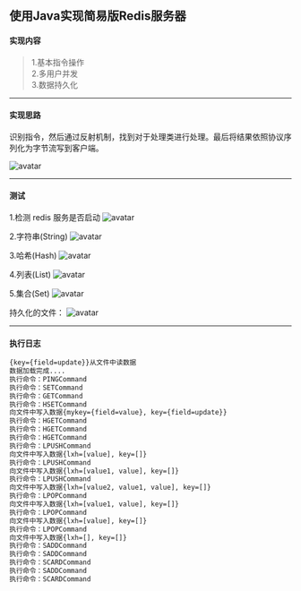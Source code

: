 ## 使用Java实现简易版Redis服务器
#### 实现内容
> 1.基本指令操作  
> 2.多用户并发  
> 3.数据持久化  

---
#### 实现思路
识别指令，然后通过反射机制，找到对于处理类进行处理。最后将结果依照协议序列化为字节流写到客户端。

![avatar](https://raw.githubusercontent.com/chenxingxing6/sourcecode/master/code-redis/img/1.png)

---
#### 测试
1.检测 redis 服务是否启动
![avatar](https://raw.githubusercontent.com/chenxingxing6/sourcecode/master/code-redis/img/2.png)    


2.字符串(String)
![avatar](https://raw.githubusercontent.com/chenxingxing6/sourcecode/master/code-redis/img/3.png)    

3.哈希(Hash)
![avatar](https://raw.githubusercontent.com/chenxingxing6/sourcecode/master/code-redis/img/4.png)    

4.列表(List)
![avatar](https://raw.githubusercontent.com/chenxingxing6/sourcecode/master/code-redis/img/5.png)    

5.集合(Set)
![avatar](https://raw.githubusercontent.com/chenxingxing6/sourcecode/master/code-redis/img/6.png)    


持久化的文件：
![avatar](https://raw.githubusercontent.com/chenxingxing6/sourcecode/master/code-redis/img/7.png)    


---

#### 执行日志
```html
{key={field=update}}从文件中读数据
数据加载完成....
执行命令：PINGCommand
执行命令：SETCommand
执行命令：GETCommand
执行命令：HSETCommand
向文件中写入数据{mykey={field=value}, key={field=update}}
执行命令：HGETCommand
执行命令：HGETCommand
执行命令：HGETCommand
执行命令：LPUSHCommand
向文件中写入数据{lxh=[value], key=[]}
执行命令：LPUSHCommand
向文件中写入数据{lxh=[value1, value], key=[]}
执行命令：LPUSHCommand
向文件中写入数据{lxh=[value2, value1, value], key=[]}
执行命令：LPOPCommand
向文件中写入数据{lxh=[value1, value], key=[]}
执行命令：LPOPCommand
向文件中写入数据{lxh=[value], key=[]}
执行命令：LPOPCommand
向文件中写入数据{lxh=[], key=[]}
执行命令：SADDCommand
执行命令：SADDCommand
执行命令：SCARDCommand
执行命令：SADDCommand
执行命令：SCARDCommand

```


